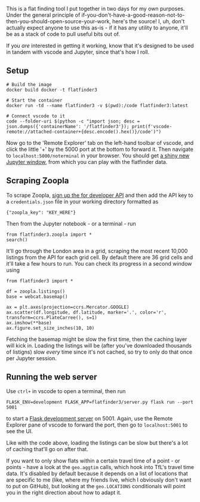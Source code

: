 This is a flat finding tool I put together in two days for my own purposes. Under the general principle of if-you-don't-have-a-good-reason-not-to-then-you-should-open-source-your-work, here's the source! I, uh, don't actually expect anyone to use this as-is - if it has any utility to anyone, it'll be as a stack of code to pull useful bits out of.

If you _are_ interested in getting it working, know that it's designed to be used in tandem with vscode and Jupyter, since that's how I roll.

## Setup

```
# Build the image
docker build docker -t flatfinder3     

# Start the container
docker run -td --name flatfinder3 -v $(pwd):/code flatfinder3:latest

# Connect vscode to it
code --folder-uri $(python -c "import json; desc = json.dumps({'containerName': '/flatfinder3'}); print(f'vscode-remote://attached-container+{desc.encode().hex()}/code')")
```

Now go to the 'Remote Explorer' tab on the left-hand toolbar of vscode, and click the little '+' by the 5000 port at the bottom to forward it. Then navigate to `localhost:5000/noterminal` in your browser. You should get [a shiny new Jupyter window](https://github.com/andyljones/noterminal), from which you can play with the flatfinder data.

## Scraping Zoopla
To scrape Zoopla, [sign up the for developer API](https://developer.zoopla.co.uk/home) and then add the API key to a `credentials.json` file in your working directory formatted as
```
{"zoopla_key": "KEY_HERE"}
```
Then from the Jupyter notebook - or a terminal - run
```
from flatfinder3.zoopla import *
search()
```
It'll go through the London area in a grid, scraping the most recent 10,000 listings from the API for each grid cell. By default there are 36 grid cells and it'll take a few hours to run. You can check its progress  in a second window using 
```
from flatfinder3 import *

df = zoopla.listings()
base = webcat.basemap()

ax = plt.axes(projection=ccrs.Mercator.GOOGLE)
ax.scatter(df.longitude, df.latitude, marker='.', color='r', transform=ccrs.PlateCarree(), s=1)
ax.imshow(**base)
ax.figure.set_size_inches(10, 10)
```
Fetching the basemap might be slow the first time, then the caching layer will kick in. Loading the listings will be (after you've downloaded thousands of listigns) slow _every_ time since it's not cached, so try to only do that once per Jupyter session.

## Running the web server
Use `ctrl+` in vscode to open a terminal, then run
```
FLASK_ENV=development FLASK_APP=flatfinder3/server.py flask run --port 5001
```
to start a [Flask development server](https://flask.palletsprojects.com/en/1.1.x/quickstart/#debug-mode) on 5001. Again, use the Remote Explorer pane of vscode to forward the port, then go to `localhost:5001` to see the UI. 

Like with the code above, loading the listings can be slow but there's a lot of caching that'll go on after that. 

If you want to only show flats within a certain travel time of a point - or points - have a look at the `geo.aggtim` calls, which hook into TfL's travel time data. It's disabled by default because it depends on a list of locations that are specific to me (like, where my friends live, which I obviously don't want to put on GitHub), but looking at the `geo.LOCATIONS` conditionals will point you in the right direction about how to adapt it.
